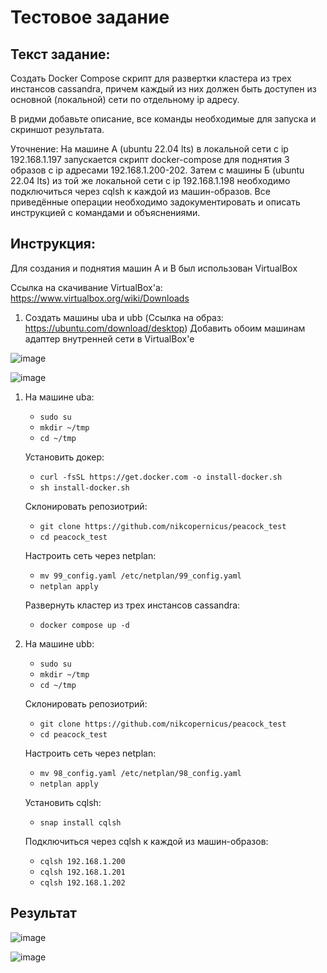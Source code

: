 # Тестовое задание

## Текст задание:

Создать Docker Compose скрипт для развертки кластера из трех инстансов cassandra, причем каждый из них должен быть доступен из основной (локальной) сети по отдельному ip адресу.

В ридми добавьте описание, все команды необходимые для запуска и скриншот результата.

Уточнение:
На машине А (ubuntu 22.04 lts) в локальной сети с ip 192.168.1.197 запускается скрипт docker-compose для поднятия 3 образов с ip адресами 192.168.1.200-202. Затем с машины Б (ubuntu 22.04 lts) из той же локальной сети с ip 192.168.1.198 необходимо подключиться через cqlsh к каждой из машин-образов. Все приведённые операции необходимо задокументировать и описать инструкцией с командами и объяснениями.

## Инструкция:

Для создания и поднятия машин A и B был использован VirtualBox

Ссылка на скачивание VirtualBox'a: https://www.virtualbox.org/wiki/Downloads

1. Создать машины uba и ubb (Ссылка на образ: https://ubuntu.com/download/desktop)
Добавить обоим машинам адаптер внутренней сети в VirtualBox'е 

![image](https://github.com/nikcopernicus/peacock_test/assets/60931253/664947da-6033-46ec-a2a9-11a11c6773ef)

![image](https://github.com/nikcopernicus/peacock_test/assets/60931253/2ce7c7f7-58a4-4067-8c58-bdcbcccd543d)

1. На машине uba:
	- `sudo su`
	- `mkdir ~/tmp`
	- `cd ~/tmp`

	Установить докер:
	- `curl -fsSL https://get.docker.com -o install-docker.sh`
	- `sh install-docker.sh`

	Склонировать репозиотрий:
	- `git clone https://github.com/nikcopernicus/peacock_test`
	- `cd peacock_test`

	Настроить сеть через netplan:
	- `mv 99_config.yaml /etc/netplan/99_config.yaml`
	- `netplan apply`

	Развернуть кластер из трех инстансов cassandra:
	- `docker compose up -d`
1. На машине ubb:
	- `sudo su`
	- `mkdir ~/tmp`
	- `cd ~/tmp`

	Склонировать репозиотрий:
	- `git clone https://github.com/nikcopernicus/peacock_test`
	- `cd peacock_test`

	Настроить сеть через netplan:
	- `mv 98_config.yaml /etc/netplan/98_config.yaml`
	- `netplan apply`

	Установить cqlsh:
	- `snap install cqlsh`

	Подключиться через cqlsh к каждой из машин-образов:
	- `cqlsh 192.168.1.200`
    - `cqlsh 192.168.1.201`
    - `cqlsh 192.168.1.202`

## Результат
![image](https://github.com/nikcopernicus/peacock_test/assets/60931253/d0610425-f5c6-442a-b74c-ec634462aca3)

![image](https://github.com/nikcopernicus/peacock_test/assets/60931253/6e2f8792-d477-48b7-9f29-97b60a6bc9e4)


